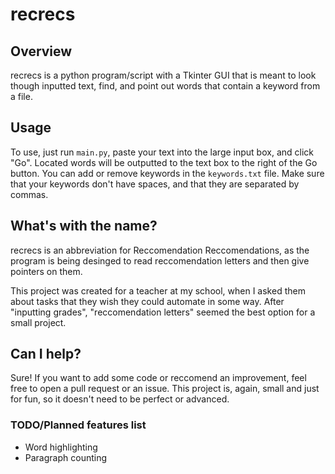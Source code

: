 # recrecs

## Overview

recrecs is a python program/script with a Tkinter GUI that is meant to look though inputted text, find, and point out words that contain a keyword from a file.

## Usage

To use, just run `main.py`, paste your text into the large input box, and click "Go". Located words will be outputted to the text box to the right of the Go button. You can add or remove keywords in the `keywords.txt` file. Make sure that your keywords don't have spaces, and that they are separated by commas.

## What's with the name?

recrecs is an abbreviation for Reccomendation Reccomendations, as the program is being desinged to read reccomendation letters and then give pointers on them.

This project was created for a teacher at my school, when I asked them about tasks that they wish they could automate in some way. After "inputting grades", "reccomendation letters" seemed the best option for a small project.

## Can I help?

Sure! If you want to add some code or reccomend an improvement, feel free to open a pull request or an issue. This project is, again, small and just for fun, so it doesn't need to be perfect or advanced.

### TODO/Planned features list

- Word highlighting
- Paragraph counting
